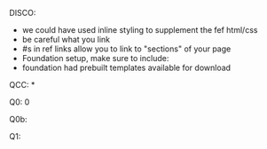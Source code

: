 DISCO:
* we could have used inline styling to supplement the fef html/css
* be careful what you link
* #s in ref links allow you to link to "sections" of your page
* Foundation setup, make sure to include:
  <link rel="stylesheet" href="https://cdn.jsdelivr.net/npm/foundation-sites/dist/css/foundation.min.css">
  <script src="https://code.jquery.com/jquery-3.6.0.min.js"></script>
  <script src="https://cdn.jsdelivr.net/npm/foundation-sites/dist/js/foundation.min.js"></script>
  <script>
    $(document).foundation();
  </script>
* foundation had prebuilt templates available for download





QCC:
* 

Q0: 0

Q0b:

Q1:
